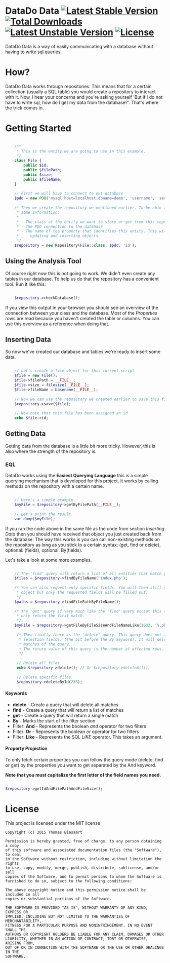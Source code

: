 # DataDo Data [![Latest Stable Version](https://poser.pugx.org/datado/data/v/stable)](https://packagist.org/packages/datado/data) [![Total Downloads](https://poser.pugx.org/datado/data/downloads)](https://packagist.org/packages/datado/data) [![Latest Unstable Version](https://poser.pugx.org/datado/data/v/unstable)](https://packagist.org/packages/datado/data) [![License](https://poser.pugx.org/datado/data/license)](https://packagist.org/packages/datado/data)
DataDo Data is a way of easily communicating with a database without having to write sql queries. 

# How?
DataDo Data works through repositories. This means that for a certain collection (usually a SQL table) you would create
a repository to interact with it. Now, I hear your concerns and you're asking yourself 'But if I do not have to write
sql, how do I get my data from the database?'. That's where the trick comes in.

# Getting Started

```php
    
    /**
     * This is the entity we are going to use in this example.
     */
    class File {
        public $id;
        public $filePath;
        public $size;
        public $fileName;
    }
    
    // First we will have to connect to out database
    $pdo = new PDO('mysql:host=localhost;dbname=demo', 'username', 'secret_password');
    
    /* Then we create the repository we mentioned earlier. To be able to do this we need 
     * some information:
     * 
     * - The class of the entity we want to store or get from this repository
     * - The PDO connection to the database
     * - The name of the property that identifies this entity. This will be used when 
     *     updating and inserting objects
     */
    $repository = new Repository(File::class, $pdo, 'id');
```

## Using the Analysis Tool
Of course right now this is not going to work. We didn't even create any tables in our database. To help us do that
the repository has a convenient tool. Run it like this:

```php

    $repository->checkDatabase();
```

If you view this output in your browser you should see an overview of the connection between your class and the database.
Most of the *Properties* rows are read because you haven't created the table or columns. You can use this overview as
a reference when doing that.

## Inserting Data
So now we've created our database and tables we're ready to insert some data.

```php

    // Let's create a file object for this current script
    $file = new File();
    $file->filePath = __FILE__;
    $file->size = filesize(__FILE__);
    $file->fileName = basename(__FILE__);
    
    // Now we can use the repository we created earlier to save this file to the database.
    $repository->save($file);
    
    // Now note that this file has been assigned an id
    echo $file->id;
```

## Getting Data
Getting data from the database is a little bit more tricky. However, this is also where the strength of the repository is.

### EQL
DataDo works using the **Easiest Querying Language** this is a simple querying mechanism that is developed for this
project. It works by calling methods on the repository with a certain name.

```php

    // Here's a simple example
    $myFile = $repository->getByFilePath(__FILE__);
    
    // Let's print the result
    var_dump($myFile);
```

If you ran the code above in the same file as the code from section *Inserting Data* then you should have received that
object you just created back from the database. The way this works is you can call non-existing methods on the repository
as long as you stick to a certain syntax: (get, find or delete), optional: (fields), optional: By(fields).

Let's take a look at some more examples.

```php

    // The 'find' query will return a list of all entities that match your query
    $files = $repository->findByFileName('index.php');
    
    /* You can also request only specific fields. You will then still get a File 
     * object but only the requested fields will be filled out.
     */
    $paths = $repository->findFilePathByFileName();
    
    /* The 'get' query if very much like the 'find' query except this query will 
     * only return the first match.
     */
    $myFile = $repository->getFileByFileSizeAndFileNameLike(1032, '%.php');
     
     /* Then finally there is the 'delete' query. This query does not accept the
      * selection fields. (The bit before the By keyword). It will delete all
      * matches of the query.
      * The return value of this query is the number of affected rows.
      */
     
     // Delete all files
     echo $repository->delete(); // Or $repository->deleteAll();
     
     // Delete specific files
     $repository->deleteById(235);
```

#### Keywords

 - **delete** - Create a query that will delete all matches
 - **find**   - Create a query that will return a list of matches
 - **get**    - Create a query that will return a single match
 - **By**     - Marks the start of the filter section
 - Filter: **And**    - Represents the boolean *and* operator for two filters
 - Filter: **Or**     - Represents the boolean *or*  operator for two filters
 - Filter: **Like**   - Represents the SQL   *LIKE*  operator. This takes an argument.

#### Property Projection
To only fetch certain properties you can follow the query mode (delete, find or get) by the properties you want to get
separated by the And keyword.

**Note that you must capitalize the first letter of the field names you need.**

```php

$repository->getIdAndFilePathAndFileSize();
```

# License
This project is licensed under the MIT license

    Copyright (c) 2015 Thomas Biesaart
    
    Permission is hereby granted, free of charge, to any person obtaining a copy
    of this software and associated documentation files (the "Software"), to deal
    in the Software without restriction, including without limitation the rights
    to use, copy, modify, merge, publish, distribute, sublicense, and/or sell
    copies of the Software, and to permit persons to whom the Software is
    furnished to do so, subject to the following conditions:
    
    The above copyright notice and this permission notice shall be included in all
    copies or substantial portions of the Software.
    
    THE SOFTWARE IS PROVIDED "AS IS", WITHOUT WARRANTY OF ANY KIND, EXPRESS OR
    IMPLIED, INCLUDING BUT NOT LIMITED TO THE WARRANTIES OF MERCHANTABILITY,
    FITNESS FOR A PARTICULAR PURPOSE AND NONINFRINGEMENT. IN NO EVENT SHALL THE
    AUTHORS OR COPYRIGHT HOLDERS BE LIABLE FOR ANY CLAIM, DAMAGES OR OTHER
    LIABILITY, WHETHER IN AN ACTION OF CONTRACT, TORT OR OTHERWISE, ARISING FROM,
    OUT OF OR IN CONNECTION WITH THE SOFTWARE OR THE USE OR OTHER DEALINGS IN THE
    SOFTWARE.